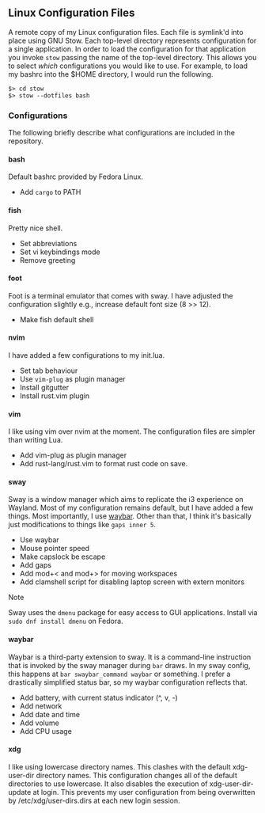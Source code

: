 
## Linux Configuration Files
A remote copy of my Linux configuration files. Each file is symlink'd into place
using GNU Stow. Each top-level directory represents configuration for a 
single application. In order to load the configuration for that application you 
invoke `stow` passing the name of the top-level directory. This allows you to 
select _which_ configurations you would like to use. For example, to load my 
bashrc into the $HOME directory, I would run the following. 

```
$> cd stow
$> stow --dotfiles bash
```

### Configurations
The following briefly describe what configurations are included in the repository.

#### bash
Default bashrc provided by Fedora Linux.

- Add `cargo` to PATH

#### fish
Pretty nice shell.

- Set abbreviations
- Set vi keybindings mode
- Remove greeting

#### foot
Foot is a terminal emulator that comes with sway. I have adjusted the 
configuration slightly e.g., increase default font size (8 >> 12).

- Make fish default shell

#### nvim
I have added a few configurations to my init.lua.

- Set tab behaviour
- Use `vim-plug` as plugin manager
- Install gitgutter
- Install rust.vim plugin

#### vim
I like using vim over nvim at the moment. The configuration files are simpler than writing Lua.

- Add vim-plug as plugin manager
- Add rust-lang/rust.vim to format rust code on save.

#### sway
Sway is a window manager which aims to replicate the i3 experience on Wayland.
Most of my configuration remains default, but I have added a few things. Most
importantly, I use [waybar](#waybar). Other than that, I think it's basically
just modifications to things like `gaps inner 5`.

- Use waybar
- Mouse pointer speed
- Make capslock be escape
- Add gaps
- Add mod+< and mod+> for moving workspaces
- Add clamshell script for disabling laptop screen with extern monitors

> [!NOTE]
> Sway uses the `dmenu` package for easy access to GUI applications.
> Install via `sudo dnf install dmenu` on Fedora.

#### waybar
Waybar is a third-party extension to sway. It is a command-line instruction
that is invoked by the sway manager during `bar` draws. In my sway config,
this happens at `bar swaybar_command waybar` or something. I prefer a
drastically simplified status bar, so my waybar configuration reflects that.

 - Add battery, with current status indicator (^, v, -)
 - Add network
 - Add date and time
 - Add volume
 - Add CPU usage

#### xdg
I like using lowercase directory names. This clashes with the default 
xdg-user-dir directory names. This configuration changes all of
the default directories to use lowercase. It also disables the execution
of xdg-user-dir-update at login. This prevents my user configuration from
being overwritten by /etc/xdg/user-dirs.dirs at each new login session.

